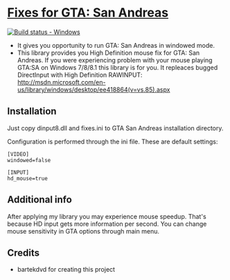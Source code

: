 [Fixes for GTA: San Andreas][github]
================
[![Build status - Windows][build_status_win]][build_win]

- It gives you opportunity to run GTA: San Andreas in windowed mode.
- This library provides you High Definition mouse fix for GTA: San Andreas. If you were experiencing problem with your mouse playing GTA:SA on Windows 7/8/8.1 this library is for you. It repleaces bugged DirectInput with High Definition RAWINPUT: http://msdn.microsoft.com/en-us/library/windows/desktop/ee418864(v=vs.85).aspx

Installation
------------
Just copy dinput8.dll and fixes.ini to GTA San Andreas installation directory.

Configuration is performed through the ini file. These are default settings:
```
[VIDEO]
windowed=false

[INPUT]
hd_mouse=true
```

Additional info
---------------
After applying my library you may experience mouse speedup. That's because HD input gets more information per second. You can change mouse sensitivity in GTA options through main menu.

Credits
-------
- bartekdvd for creating this project

[github]: https://github.com/Jessyy/gtasa-dll-windowmode-mousefix
[build_status_win]: https://ci.appveyor.com/api/projects/status/9i4i191lx2w86wk7/branch/master?svg=true
[build_win]: https://ci.appveyor.com/project/Jessyy/gtasa-dll-windowmode-mousefix/branch/master
